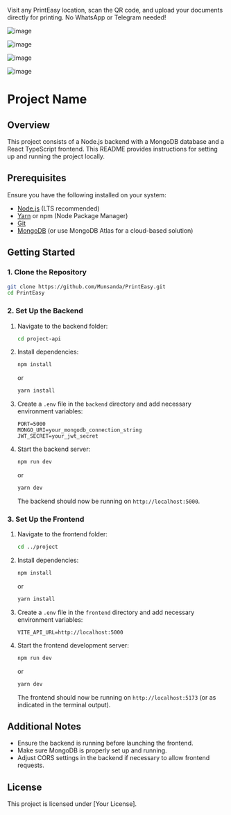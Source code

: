 Visit any PrintEasy location, scan the QR code, and upload your documents directly for printing. No WhatsApp or Telegram needed!

![image](https://github.com/user-attachments/assets/f2ff4e2c-bf2c-44a6-8d94-bbbf36c4b258)

![image](https://github.com/user-attachments/assets/dec63fa4-5ccf-4b9f-bef5-12045bdaa6ef)

![image](https://github.com/user-attachments/assets/ed9aae72-12a4-4b80-91ca-6fa76eed183e)

![image](https://github.com/user-attachments/assets/5f6962d2-5b85-4408-9a60-5b958a1a7673)

# Project Name

## Overview

This project consists of a Node.js backend with a MongoDB database and a React TypeScript frontend. This README provides instructions for setting up and running the project locally.

## Prerequisites

Ensure you have the following installed on your system:

- [Node.js](https://nodejs.org/) (LTS recommended)
- [Yarn](https://yarnpkg.com/) or npm (Node Package Manager)
- [Git](https://git-scm.com/)
- [MongoDB](https://www.mongodb.com/try/download/community) (or use MongoDB Atlas for a cloud-based solution)

## Getting Started

### 1. Clone the Repository

```sh
git clone https://github.com/Munsanda/PrintEasy.git 
cd PrintEasy
```

### 2. Set Up the Backend

1. Navigate to the backend folder:
   ```sh
   cd project-api
   ```
2. Install dependencies:
   ```sh
   npm install
   ```
   or
   ```sh
   yarn install
   ```
3. Create a `.env` file in the `backend` directory and add necessary environment variables:
   ```env
   PORT=5000
   MONGO_URI=your_mongodb_connection_string
   JWT_SECRET=your_jwt_secret
   ```
4. Start the backend server:
   ```sh
   npm run dev
   ```
   or
   ```sh
   yarn dev
   ```
   The backend should now be running on `http://localhost:5000`.

### 3. Set Up the Frontend

1. Navigate to the frontend folder:
   ```sh
   cd ../project
   ```
2. Install dependencies:
   ```sh
   npm install
   ```
   or
   ```sh
   yarn install
   ```
3. Create a `.env` file in the `frontend` directory and add necessary environment variables:
   ```env
   VITE_API_URL=http://localhost:5000
   ```
4. Start the frontend development server:
   ```sh
   npm run dev
   ```
   or
   ```sh
   yarn dev
   ```
   The frontend should now be running on `http://localhost:5173` (or as indicated in the terminal output).

## Additional Notes

- Ensure the backend is running before launching the frontend.
- Make sure MongoDB is properly set up and running.
- Adjust CORS settings in the backend if necessary to allow frontend requests.

## License

This project is licensed under [Your License].

